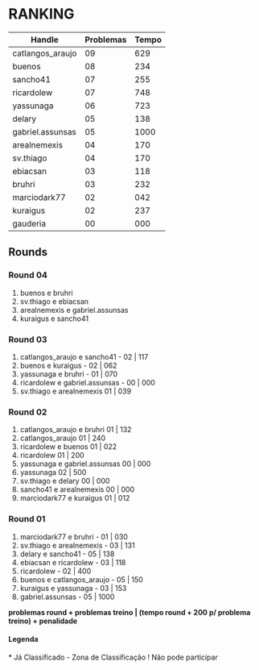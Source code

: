 # RANKING

| Handle           | Problemas  | Tempo  |
| ---------------- | ---------- | ------ |
| catlangos_araujo |         09 |    629 |*
| buenos           |         08 |    234 |*
| sancho41         |         07 |    255 |*
| ricardolew       |         07 |    748 |*
| yassunaga        |         06 |    723 |*
| delary           |         05 |    138 |-
| gabriel.assunsas |         05 |    1000|*
| arealnemexis     |         04 |    170 |*
| sv.thiago        |         04 |    170 |!
| ebiacsan         |         03 |    118 |-
| bruhri           |         03 |    232 |-
| marciodark77     |         02 |    042 |
| kuraigus         |         02 |    237 |
| gauderia         |         00 |    000 |


## Rounds

### Round 04

1. buenos e bruhri
2. sv.thiago e ebiacsan
3. arealnemexis e gabriel.assunsas
4. kuraigus e sancho41

### Round 03

1. catlangos_araujo e sancho41 - 02 | 117
2. buenos e kuraigus - 02 | 062
3. yassunaga e bruhri - 01 | 070
4. ricardolew e gabriel.assunsas - 00 | 000
5. sv.thiago e arealnemexis 01 | 039

### Round 02

1. catlangos_araujo e bruhri 01 | 132
  1. catlangos_araujo 01 | 240
2. ricardolew e buenos 01 | 022
  1. ricardolew 01 | 200
3. yassunaga e gabriel.assunsas 00 | 000
  1. yassunaga 02 | 500
4. sv.thiago e delary 00 | 000
5. sancho41 e arealnemexis 00 | 000 
6. marciodark77 e kuraigus 01 | 012

### Round 01

1. marciodark77 e bruhri - 01 | 030
2. sv.thiago e arealnemexis - 03 | 131
3. delary e sancho41 - 05 | 138
4. ebiacsan e ricardolew - 03 | 118 
  1. ricardolew - 02 | 400
5. buenos e catlangos_araujo - 05 | 150
6. kuraigus e yassunaga - 03 | 153
7. gabriel.assunsas - 05 | 1000



**problemas round + problemas treino | (tempo round + 200 p/ problema treino) + penalidade**
#### Legenda
\* Já Classificado
\- Zona de Classificação
\! Não pode participar
